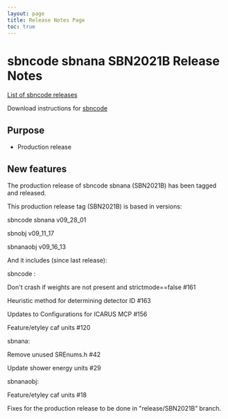 ```yaml
---
layout: page
title: Release Notes Page
toc: true
---
```


sbncode sbnana SBN2021B Release Notes
=======================================================================================

[List of sbncode releases](https://github.com/SBNSoftware/SBNSoftware.github.io/tree/master/AnalysisInfrastructure/Releases)

Download instructions for [sbncode]()

Purpose
---------------------------------------------------

* Production release

New features
---------------------------------------------------
The production release of sbncode sbnana (SBN2021B) has been tagged and released.

This production release tag (SBN2021B) is based in versions:

sbncode sbnana v09_28_01

sbnobj    v09_11_17

sbnanaobj   v09_16_13


And it includes (since last release):

  sbncode :

Don't crash if weights are not present and strictmode==false #161

Heuristic method for determining detector ID #163

Updates to Configurations for ICARUS MCP #156

Feature/etyley caf units #120

  sbnana:

Remove unused SREnums.h #42

Update shower energy units #29

  sbnanaobj:

Feature/etyley caf units #18



Fixes for the production release to be done in "release/SBN2021B” branch.
